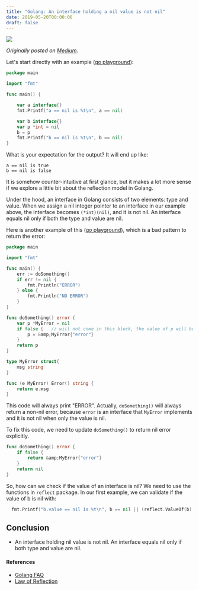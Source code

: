 ```yaml
---
title: "Golang: An interface holding a nil value is not nil"
date: 2019-05-20T00:00:00
draft: false
---
```


![](https://cdn-images-1.medium.com/max/1600/1*4yIyLrlbNIcbnE0oVRiWgQ.jpeg)

*Originally posted on [Medium](https://medium.com/@glucn/golang-an-interface-holding-a-nil-value-is-not-nil-bb151f472cc7).*

Let's start directly with an example ([go playground](https://play.golang.org/p/UO1fbmJtqip)):
```go
package main

import "fmt"

func main() {

    var a interface{}
    fmt.Printf("a == nil is %t\n", a == nil)

    var b interface{}
    var p *int = nil
    b = p
    fmt.Printf("b == nil is %t\n", b == nil)
}
```
What is your expectation for the output? It will end up like:
```
a == nil is true
b == nil is false
```
It is somehow counter-intuitive at first glance, but it makes a lot more sense if we explore a little bit about the reflection model in Golang.

Under the hood, an interface in Golang consists of two elements: type and value. When we assign a nil integer pointer to an interface in our example above, the interface becomes `(*int)(nil)`, and it is not nil. An interface equals nil only if both the type and value are nil.

Here is another example of this ([go playground](https://play.golang.org/p/Jsmvx9PWO3M)), which is a bad pattern to return the error:
```go
package main

import "fmt"

func main() {
    err := doSomething()
    if err != nil {
        fmt.Println("ERROR")
    } else {
        fmt.Println("NO ERROR")
    }
}

func doSomething() error {
    var p *MyError = nil
    if false {   // will not come in this block, the value of p will be nil
        p = &amp;MyError{"error"}
    }
    return p
}

type MyError struct{
    msg string
}

func (e MyError) Error() string {
    return e.msg
}
```
This code will always print "ERROR". Actually, `doSomething()` will always return a non-nil error, because `error` is an interface that `MyError` implements and it is not nil when only the value is nil.

To fix this code, we need to update `doSomething()` to return nil error explicitly.
```go
func doSomething() error {
    if false {
        return &amp;MyError{"error"}
    }
    return nil
}
```
So, how can we check if the value of an interface is nil? We need to use the functions in `reflect` package. In our first example, we can validate if the value of b is nil with:
```go
  fmt.Printf("b.value == nil is %t\n", b == nil || (reflect.ValueOf(b).Kind() == reflect.Ptr && reflect.ValueOf(b).IsNil()))
```
## Conclusion

-   An interface holding nil value is not nil. An interface equals nil only if both type and value are nil.

#### References

-   [Golang FAQ](https://golang.org/doc/faq#nil_error)
-   [Law of Reflection](https://blog.golang.org/laws-of-reflection)